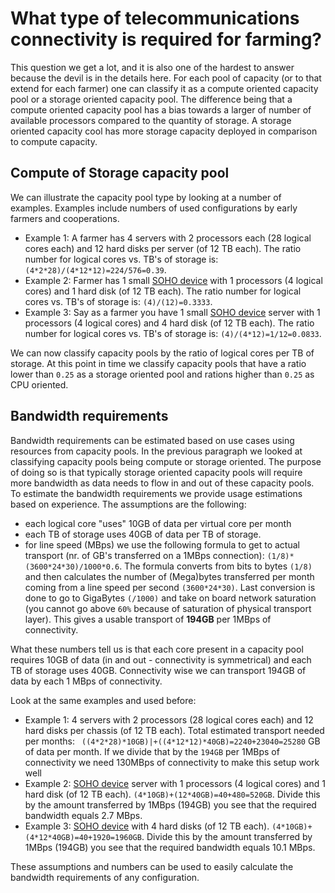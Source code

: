 # What type of telecommunications connectivity is required for farming?

This question we get a lot, and it is also one of the hardest to answer because the devil is in the details here. For each pool of capacity (or to that extend for each farmer) one can classify it as a compute oriented capacity pool or a storage oriented capacity pool. The difference being that a compute oriented capacity pool has a bias towards a larger of number of available processors compared to the quantity of storage. A storage oriented capacity cool has more storage capacity deployed in comparison to compute capacity.

## Compute of Storage capacity pool

We can illustrate the capacity pool type by looking at a number of examples.  Examples include numbers of used configurations by early farmers and cooperations.
- Example 1:  A farmer has 4 servers with 2 processors each (28 logical cores each) and 12 hard disks per server (of 12 TB each).  The ratio number for logical cores vs. TB's of storage is: ```(4*2*28)/(4*12*12)=224/576=0.39```.
- Example 2:  Farmer has 1 small [SOHO device](https://bettertoken.shop/product/sn1-soho-node-server/) with 1 processors (4 logical cores) and 1 hard disk (of 12 TB each).  The ratio number for logical cores vs. TB's of storage is: ```(4)/(12)=0.3333```.
- Example 3:  Say as a farmer you have 1 small [SOHO device](https://bettertoken.shop/product/sn1-soho-node-server/) server with 1 processors (4 logical cores) and 4 hard disk (of 12 TB each).  The ratio number for logical cores vs. TB's of storage is: ```(4)/(4*12)=1/12=0.0833```.

We can now classify capacity pools by the ratio of logical cores per TB of storage. At this point in time we classify capacity pools that have a ratio lower than ```0.25``` as a storage oriented pool and rations higher than ```0.25``` as CPU oriented.

## Bandwidth requirements

Bandwidth requirements can be estimated based on use cases using resources from capacity pools.  In the previous paragraph we looked at classifying capacity pools being compute or storage oriented.  The purpose of doing so is that typically storage oriented capacity pools will require more bandwidth as data needs to flow in and out of these capacity pools.  To estimate the bandwidth requirements we provide usage estimations based on experience. The assumptions are the following:
- each logical core "uses" 10GB of data per virtual core per month
- each TB of storage uses 40GB of data per TB of storage.
- for line speed (MBps) we use the following formula to get to actual transport (nr. of GB's transferred on a 1MBps connection): ```(1/8)*(3600*24*30)/1000*0.6```.  The formula converts from bits to bytes ```(1/8)``` and then calculates the number of (Mega)bytes transferred per month coming from a line speed per second ```(3600*24*30)```.  Last conversion is done to go to GigaBytes ```(/1000)``` and take on board network saturation (you cannot go above ```60%``` because of saturation of physical transport layer).  This gives a usable transport of **194GB** per 1MBps of connectivity.

What these numbers tell us is that each core present in a capacity pool requires 10GB of data (in and out - connectivity is symmetrical) and each TB of storage uses 40GB.  Connectivity wise we can transport 194GB of data by each 1 MBps of connectivity.

Look at the same examples and used before:

- Example 1: 4 servers with 2 processors (28 logical cores each) and 12 hard disks per chassis (of 12 TB each).  Total estimated transport needed per months: ``` ((4*2*28)*10GB)|+((4*12*12)*40GB)=2240+23040=25280``` GB of data per month.  If we divide that by the ```194GB``` per 1MBps of connectivity we need 130MBps of connectivity to make this setup work well
- Example 2:  [SOHO device](https://bettertoken.shop/product/sn1-soho-node-server/) server with 1 processors (4 logical cores) and 1 hard disk (of 12 TB each).  ```(4*10GB)+(12*40GB)=40+480=520GB```. Divide this by the amount transferred by 1MBps (194GB) you see that the required bandwidth equals 2.7 MBps.
- Example 3:  [SOHO device](https://bettertoken.shop/product/sn1-soho-node-server/) with 4 hard disks (of 12 TB each).  ```(4*10GB)+(4*12*40GB)=40+1920=1960GB```. Divide this by the amount transferred by 1MBps (194GB) you see that the required bandwidth equals 10.1 MBps.

These assumptions and numbers can be used to easily calculate the bandwidth requirements of any configuration.

